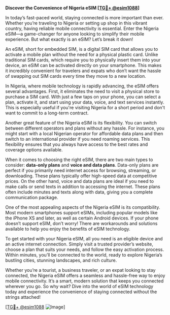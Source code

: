 **Discover the Convenience of Nigeria eSIM [[TG💪+ @esim1088](https://t.me/s/esim1088)]**

In today’s fast-paced world, staying connected is more important than ever. Whether you’re traveling to Nigeria or setting up shop in this vibrant country, having reliable mobile connectivity is essential. Enter the Nigeria eSIM—a game-changer for anyone looking to simplify their mobile experience. But what exactly is an eSIM? Let’s break it down!

An eSIM, short for embedded SIM, is a digital SIM card that allows you to activate a mobile plan without the need for a physical plastic card. Unlike traditional SIM cards, which require you to physically insert them into your device, an eSIM can be activated directly on your smartphone. This makes it incredibly convenient for travelers and expats who don’t want the hassle of swapping out SIM cards every time they move to a new location.

In Nigeria, where mobile technology is rapidly advancing, the eSIM offers several advantages. First, it eliminates the need to visit a physical store to purchase a SIM card. With just a few taps on your phone, you can select a plan, activate it, and start using your data, voice, and text services instantly. This is especially useful if you're visiting Nigeria for a short period and don't want to commit to a long-term contract.

Another great feature of the Nigeria eSIM is its flexibility. You can switch between different operators and plans without any hassle. For instance, you might start with a local Nigerian operator for affordable data plans and then switch to an international provider if you need roaming services. This flexibility ensures that you always have access to the best rates and coverage options available.

When it comes to choosing the right eSIM, there are two main types to consider: **data-only plans** and **voice and data plans**. Data-only plans are perfect if you primarily need internet access for browsing, streaming, or downloading. These plans typically offer high-speed data at competitive prices. On the other hand, voice and data plans are ideal if you need to make calls or send texts in addition to accessing the internet. These plans often include minutes and texts along with data, giving you a complete communication package.

One of the most appealing aspects of the Nigeria eSIM is its compatibility. Most modern smartphones support eSIMs, including popular models like the iPhone XS and later, as well as certain Android devices. If your phone doesn’t support eSIM, don’t worry! There are workarounds and solutions available to help you enjoy the benefits of eSIM technology.

To get started with your Nigeria eSIM, all you need is an eligible device and an active internet connection. Simply visit a trusted provider’s website, choose a plan that suits your needs, and follow the easy activation process. Within minutes, you’ll be connected to the world, ready to explore Nigeria’s bustling cities, stunning landscapes, and rich culture.

Whether you’re a tourist, a business traveler, or an expat looking to stay connected, the Nigeria eSIM offers a seamless and hassle-free way to enjoy mobile connectivity. It’s a smart, modern solution that keeps you connected wherever you go. So why wait? Dive into the world of eSIM technology today and experience the convenience of staying connected without the strings attached!

[[TG💪+ @esim1088](https://t.me/s/esim1088) ![Image](https://i.postimg.cc/Y0z9fWf4/image.png)]